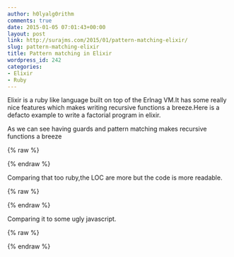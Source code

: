 ```yaml
---
author: h0lyalg0rithm
comments: true
date: 2015-01-05 07:01:43+00:00
layout: post
link: http://surajms.com/2015/01/pattern-matching-elixir/
slug: pattern-matching-elixir
title: Pattern matching in Elixir
wordpress_id: 242
categories:
- Elixir
- Ruby
---
```


Elixir is a ruby like language built on top of the Erlnag VM.It has some really nice features which makes writing recursive functions a breeze.Here is a defacto example to write a factorial program in elixir.

As we can see having guards and pattern matching makes recursive functions a breeze

{% raw %}
<script src="https://gist.github.com/h0lyalg0rithm/7eaeb6b26b243cc05268.js?file=factorial.ex"></script>
{% endraw %}


Comparing that too ruby,the LOC are more but the code is more readable.

{% raw %}
<script src="https://gist.github.com/h0lyalg0rithm/7eaeb6b26b243cc05268.js?file=factorial.rb"></script>
{% endraw %}

Comparing it to some ugly javascript.

{% raw %}
<script src="https://gist.github.com/h0lyalg0rithm/7eaeb6b26b243cc05268.js?file=factorial.js"></script>
{% endraw %}
